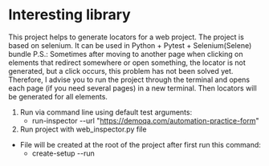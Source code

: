 # Interesting library

This project helps to generate locators for a web project. The project is based on 
selenium. It can be used in Python + Pytest + Selenium(Selene) bundle
P.S.: Sometimes after moving to another page when clicking on elements that redirect 
somewhere or open something, the locator is not generated, but a click occurs, 
this problem has not been solved yet. Therefore, I advise you to run the project 
through the terminal and opens each page (if you need several pages) in a new terminal. 
Then locators will be generated for all elements. 

1. Run via command line using default test arguments:
   - run-inspector --url "https://demoqa.com/automation-practice-form"
2. Run project with web_inspector.py file 
- File will be created at the root of the project after first run this command:
  - create-setup --run